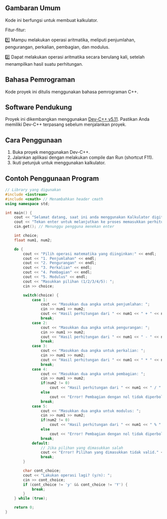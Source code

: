 ## Gambaran Umum

Kode ini berfungsi untuk membuat kalkulator.

Fitur-fitur:

1️⃣ Mampu melakukan operasi aritmatika, meliputi penjumlahan, pengurangan, perkalian, pembagian, dan modulus.

2️⃣ Dapat melakukan operasi aritmatika secara berulang kali, setelah menampilkan hasil suatu perhitungan.

## Bahasa Pemrograman

Kode proyek ini ditulis menggunakan bahasa pemrograman C++.

## Software Pendukung

Proyek ini dikembangkan menggunakan [Dev-C++ v5.11](https://sourceforge.net/projects/orwelldevcpp/). Pastikan Anda memiliki Dev-C++ terpasang sebelum menjalankan proyek.

## Cara Penggunaan

1. Buka proyek menggunakan Dev-C++.
2. Jalankan aplikasi dengan melakukan compile dan Run (shortcut F11).
4. Ikuti petunjuk untuk menggunakan kalkulator.

## Contoh Penggunaan Program

```cpp
// Library yang digunakan
#include <iostream>
#include <cmath> // Menambahkan header cmath
using namespace std;

int main() {
    cout << "Selamat datang, saat ini anda menggunakan Kalkulator digital by Dedad Fajar." << endl;
    cout << "Tekan enter untuk melanjutkan ke proses memasukkan perhitungan." << endl;
    cin.get(); // Menunggu pengguna menekan enter

    int choice;
    float num1, num2;

    do {
        cout << "Pilih operasi matematika yang diinginkan:" << endl;
        cout << "1. Penjumlahan" << endl;
        cout << "2. Pengurangan" << endl;
        cout << "3. Perkalian" << endl;
        cout << "4. Pembagian" << endl;
        cout << "5. Modulus" << endl;
        cout << "Masukkan pilihan (1/2/3/4/5): ";
        cin >> choice;

        switch(choice) {
            case 1:
                cout << "Masukkan dua angka untuk penjumlahan: ";
                cin >> num1 >> num2;
                cout << "Hasil perhitungan dari " << num1 << " + " << num2 << " = " << num1 + num2 << endl << endl;
                break;
            case 2:
                cout << "Masukkan dua angka untuk pengurangan: ";
                cin >> num1 >> num2;
                cout << "Hasil perhitungan dari " << num1 << " - " << num2 << " = " << num1 - num2 << endl << endl;
                break;
            case 3:
                cout << "Masukkan dua angka untuk perkalian: ";
                cin >> num1 >> num2;
                cout << "Hasil perhitungan dari " << num1 << " * " << num2 << " = " << num1 * num2 << endl << endl;
                break;
            case 4:
                cout << "Masukkan dua angka untuk pembagian: ";
                cin >> num1 >> num2;
                if(num2 != 0)
                    cout << "Hasil perhitungan dari " << num1 << " / " << num2 << " = " << num1 / num2 << endl << endl;
                else
                    cout << "Error! Pembagian dengan nol tidak diperbolehkan." << endl << endl;
                break;
            case 5:
                cout << "Masukkan dua angka untuk modulus: ";
                cin >> num1 >> num2;
                if(num2 != 0)
                    cout << "Hasil perhitungan dari " << num1 << " % " << num2 << " = " << fmod(num1, num2) << endl << endl;
                else
                    cout << "Error! Pembagian dengan nol tidak diperbolehkan." << endl << endl;
                break;
            default:
                // Jika pilihan yang dimasukkan salah
                cout << "Error! Pilihan yang dimasukkan tidak valid." << endl << endl;
                break;
        }

        char cont_choice;
        cout << "Lakukan operasi lagi? (y/n): ";
        cin >> cont_choice;
        if (cont_choice != 'y' && cont_choice != 'Y') {
            break;
        }
    } while (true);

    return 0;
}
